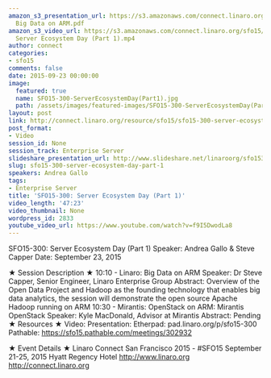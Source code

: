 ```yaml
---
amazon_s3_presentation_url: https://s3.amazonaws.com/connect.linaro.org/sfo15/Presentations/09-23-Wednesday/SFO15-300
  Big Data on ARM.pdf
amazon_s3_video_url: https://s3.amazonaws.com/connect.linaro.org/sfo15/Videos/09-23-Wednesday/SF015-300
  Server Ecosystem Day (Part 1).mp4
author: connect
categories:
- sfo15
comments: false
date: 2015-09-23 00:00:00
image:
  featured: true
  name: SFO15-300-ServerEcosystemDay(Part1).jpg
  path: /assets/images/featured-images/SFO15-300-ServerEcosystemDay(Part1).jpg
layout: post
link: http://connect.linaro.org/resource/sfo15/sfo15-300-server-ecosystem-day-part-1/
post_format:
- Video
session_id: None
session_track: Enterprise Server
slideshare_presentation_url: http://www.slideshare.net/linaroorg/sfo15300-server-ecosystem-day-big-data-on-arm
slug: sfo15-300-server-ecosystem-day-part-1
speakers: Andrea Gallo
tags:
- Enterprise Server
title: 'SFO15-300: Server Ecosystem Day (Part 1)'
video_length: '47:23'
video_thumbnail: None
wordpress_id: 2833
youtube_video_url: https://www.youtube.com/watch?v=f9I5DwodLa8
---
```


SFO15-300: Server Ecosystem Day (Part 1)
Speaker:  Andrea Gallo & Steve Capper
Date: September 23, 2015

★ Session Description ★
10:10 - 
Linaro: Big Data on ARM
Speaker: Dr Steve Capper, Senior Engineer, Linaro Enterprise Group
Abstract: Overview of the Open Data Project and Hadoop as the founding technology that enables big data analytics, the session will demonstrate the open source Apache Hadoop running on ARM 
10:30 - Mirantis:  OpenStack on ARM: Mirantis OpenStack
Speaker:  Kyle MacDonald, Advisor at Mirantis
Abstract: Pending
★ Resources ★ 
Video: 
Presentation:
Etherpad: pad.linaro.org/p/sfo15-300
Pathable: https://sfo15.pathable.com/meetings/302932                                 

★ Event Details ★ 
Linaro Connect San Francisco 2015 - #SFO15 
September 21-25, 2015 
Hyatt Regency Hotel 
http://www.linaro.org
http://connect.linaro.org